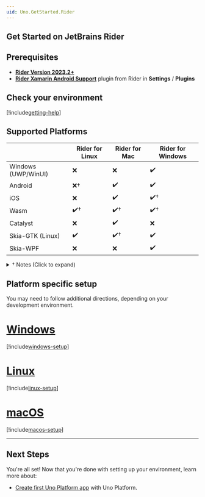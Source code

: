 ```yaml
---
uid: Uno.GetStarted.Rider
---
```


## Get Started on JetBrains Rider

## Prerequisites
* [**Rider Version 2023.2+**](https://www.jetbrains.com/rider/download/)
* [**Rider Xamarin Android Support**](https://plugins.jetbrains.com/plugin/12056-rider-xamarin-android-support/) plugin from Rider in **Settings** / **Plugins**

## Check your environment
[!include[getting-help](use-uno-check-inline-noheader.md)]

## Supported Platforms

|                       | **Rider for Linux** | **Rider for Mac** | **Rider for Windows** |
|-----------------------|---------------------|-------------------|-----------------------|
| Windows (UWP/WinUI)   | ❌                 | ❌                | ✔️                   |
| Android               | ❌†                | ✔️                | ✔️                   |
| iOS                   | ❌                 | ✔️                | ✔️†                  |
| Wasm                  | ✔️†                | ✔️†               | ✔️†                  |
| Catalyst              | ❌                 | ✔️                | ❌                   |
| Skia-GTK (Linux)      | ✔️                 | ✔️†               | ✔️                   |
| Skia-WPF              | ❌                 | ❌                | ✔️                   |

<details>
    <summary>† Notes (Click to expand)</summary>

  * **WebAssembly**: debugging from the IDE is not available yet on Rider.  But you can use the [Chromium in-browser debugger](external/uno.wasm.boostrap/doc/debugger-support.md#how-to-use-the-browser-debugger) instead.

  * **iOS** on Windows: An attached Mac is needed, the iOS simulator will open on the Mac.

  * **Android** on Linux: Xamarin.Android does not natively support Linux development. Rider has been capable of Android development on Linux in the past, but [previous directions are considered obsolete.](https://rider-support.jetbrains.com/hc/en-us/articles/360000557259--Obsolete-How-to-develop-Xamarin-Android-applications-on-Linux-with-Rider) As of this comment (3 Nov 2021) [Xamarin Android builds on Linux fail](https://github.com/xamarin/xamarin-android).
</details>

## Platform specific setup

You may need to follow additional directions, depending on your development environment.

# [**Windows**](#tab/windows)

[!include[windows-setup](additional-windows-setup-inline.md)]

# [**Linux**](#tab/linux)

[!include[linux-setup](additional-linux-setup-inline.md)]

# [**macOS**](#tab/macos)

[!include[macos-setup](additional-macos-setup-inline.md)]

***

## Next Steps

You're all set! Now that you're done with setting up your environment, learn more about:

 - [Create first Uno Platform app](xref:Uno.GettingStarted.CreateAnApp.Rider) with Uno Platform.

